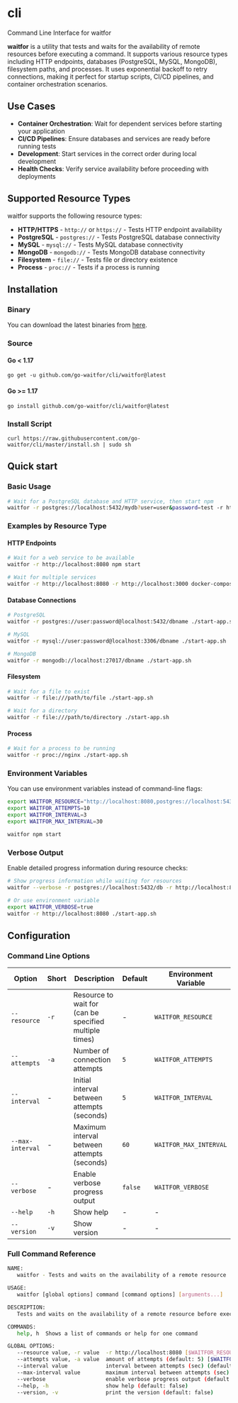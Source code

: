 # cli
Command Line Interface for waitfor

**waitfor** is a utility that tests and waits for the availability of remote resources before executing a command. It supports various resource types including HTTP endpoints, databases (PostgreSQL, MySQL, MongoDB), filesystem paths, and processes. It uses exponential backoff to retry connections, making it perfect for startup scripts, CI/CD pipelines, and container orchestration scenarios.

## Use Cases

- **Container Orchestration**: Wait for dependent services before starting your application
- **CI/CD Pipelines**: Ensure databases and services are ready before running tests
- **Development**: Start services in the correct order during local development
- **Health Checks**: Verify service availability before proceeding with deployments

## Supported Resource Types

waitfor supports the following resource types:

- **HTTP/HTTPS** - `http://` or `https://` - Tests HTTP endpoint availability
- **PostgreSQL** - `postgres://` - Tests PostgreSQL database connectivity
- **MySQL** - `mysql://` - Tests MySQL database connectivity  
- **MongoDB** - `mongodb://` - Tests MongoDB database connectivity
- **Filesystem** - `file://` - Tests file or directory existence
- **Process** - `proc://` - Tests if a process is running

## Installation

### Binary

You can download the latest binaries from [here](https://github.com/go-waitfor/cli/releases).

### Source

#### Go < 1.17

```shell
go get -u github.com/go-waitfor/cli/waitfor@latest
```

#### Go >= 1.17
```shell
go install github.com/go-waitfor/cli/waitfor@latest
```

### Install Script
```shell
curl https://raw.githubusercontent.com/go-waitfor/cli/master/install.sh | sudo sh
```

## Quick start

### Basic Usage
```bash
# Wait for a PostgreSQL database and HTTP service, then start npm
waitfor -r postgres://localhost:5432/mydb?user=user&password=test -r http://myservice:8080 npm start
```

### Examples by Resource Type

#### HTTP Endpoints
```bash
# Wait for a web service to be available
waitfor -r http://localhost:8080 npm start

# Wait for multiple services
waitfor -r http://localhost:8080 -r http://localhost:3000 docker-compose up
```

#### Database Connections
```bash
# PostgreSQL
waitfor -r postgres://user:password@localhost:5432/dbname ./start-app.sh

# MySQL
waitfor -r mysql://user:password@localhost:3306/dbname ./start-app.sh

# MongoDB
waitfor -r mongodb://localhost:27017/dbname ./start-app.sh
```

#### Filesystem
```bash
# Wait for a file to exist
waitfor -r file:///path/to/file ./start-app.sh

# Wait for a directory
waitfor -r file:///path/to/directory ./start-app.sh
```

#### Process
```bash
# Wait for a process to be running
waitfor -r proc://nginx ./start-app.sh
```

### Environment Variables
You can use environment variables instead of command-line flags:
```bash
export WAITFOR_RESOURCE="http://localhost:8080,postgres://localhost:5432/mydb"
export WAITFOR_ATTEMPTS=10
export WAITFOR_INTERVAL=3
export WAITFOR_MAX_INTERVAL=30

waitfor npm start
```

### Verbose Output
Enable detailed progress information during resource checks:
```bash
# Show progress information while waiting for resources
waitfor --verbose -r postgres://localhost:5432/db -r http://localhost:8080 npm start

# Or use environment variable
export WAITFOR_VERBOSE=true
waitfor -r http://localhost:8080 ./start-app.sh
```

## Configuration

### Command Line Options

| Option | Short | Description | Default | Environment Variable |
|--------|-------|-------------|---------|---------------------|
| `--resource` | `-r` | Resource to wait for (can be specified multiple times) | - | `WAITFOR_RESOURCE` |
| `--attempts` | `-a` | Number of connection attempts | `5` | `WAITFOR_ATTEMPTS` |
| `--interval` | - | Initial interval between attempts (seconds) | `5` | `WAITFOR_INTERVAL` |
| `--max-interval` | - | Maximum interval between attempts (seconds) | `60` | `WAITFOR_MAX_INTERVAL` |
| `--verbose` | - | Enable verbose progress output | `false` | `WAITFOR_VERBOSE` |
| `--help` | `-h` | Show help | - | - |
| `--version` | `-v` | Show version | - | - |

### Full Command Reference
```bash
NAME:
   waitfor - Tests and waits on the availability of a remote resource

USAGE:
   waitfor [global options] command [command options] [arguments...]

DESCRIPTION:
   Tests and waits on the availability of a remote resource before executing a command with exponential backoff

COMMANDS:
   help, h  Shows a list of commands or help for one command

GLOBAL OPTIONS:
   --resource value, -r value  -r http://localhost:8080 [$WAITFOR_RESOURCE]
   --attempts value, -a value  amount of attempts (default: 5) [$WAITFOR_ATTEMPTS]
   --interval value            interval between attempts (sec) (default: 5) [$WAITFOR_INTERVAL]
   --max-interval value        maximum interval between attempts (sec) (default: 60) [$WAITFOR_MAX_INTERVAL]
   --verbose                   enable verbose progress output (default: false) [$WAITFOR_VERBOSE]
   --help, -h                  show help (default: false)
   --version, -v               print the version (default: false)

```
